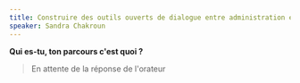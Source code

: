 ```yaml
---
title: Construire des outils ouverts de dialogue entre administration et société civile
speaker: Sandra Chakroun
---
```


**Qui es-tu, ton parcours c'est quoi ?**

> En attente de la réponse de l'orateur
